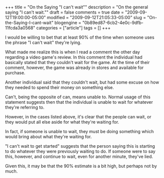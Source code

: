 +++
title = "On the Saying \"I can't wait\""
description = "On the general saying \"I can't wait.\""
draft = false
comments = true
date = "2009-09-12T19:00:00-05:00"
modified = "2009-09-12T21:05:33-05:00"
slug = "On-the-Saying-I-cant-wait"
blogengine = "0b89ed87-6cb2-4e0c-9dfb-11fcda3a0568"
categories = ["article"]
tags = []
+++

<p>I would be willing to bet that at least 90% of the time when someone uses the phrase "I can't wait" they're lying.</p>
<p>What made me realize this is when I read a comment the other day regarding a video game's review. In this comment the individual had basically stated that they couldn't wait for the game. At the time of their comment, however, the game was already in stores and available for purchase.</p>
<p>Another individual said that they couldn't wait, but had some excuse on how they needed to spend their money on something else.</p>
<p>Can't, being the opposite of can, means unable to. Normal usage of this statement suggests then that the individual is unable to wait for whatever they're referring to.</p>
<p>However, in the cases listed above, it's clear that the people can wait, or they would put all else aside for what they're waiting for.</p>
<p>In fact, if someone is unable to wait, they must be doing something which would bring about what they're waiting for.</p>
<p>"I can't wait to get started" suggests that the person saying this is starting to do whatever they were previously waiting to do. If someone were to say this, however, and continue to wait, even for another minute, they've lied.</p>
<p>Given this, it may be that the 90% estimate is a bit high, but perhaps not by much.</p>
